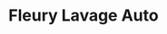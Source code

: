 ---
title: "Fleury Lavage Auto"
url: /fleury-les-aubrais/fleury-lavage-auto/
shop: réparation de voitures
---